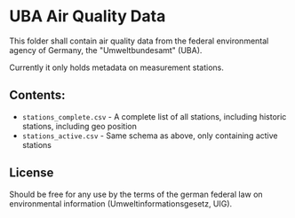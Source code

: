 UBA Air Quality Data
====================

This folder shall contain air quality data from the federal environmental agency of Germany, the "Umweltbundesamt" (UBA).

Currently it only holds metadata on measurement stations.

## Contents:

* `stations_complete.csv` - A complete list of all stations, including historic stations, including geo position
* `stations_active.csv` - Same schema as above, only containing active stations

## License

Should be free for any use by the terms of the german federal law on environmental information (Umweltinformationsgesetz, UIG).
